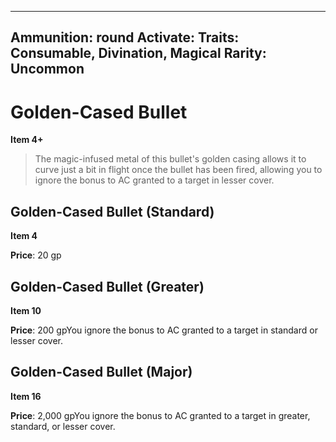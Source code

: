 
---
Ammunition: round
Activate: 
Traits: Consumable, Divination, Magical
Rarity: Uncommon
---

# Golden-Cased Bullet

**Item 4+**

> The magic-infused metal of this bullet's golden casing allows it to curve just a bit in flight once the bullet has been fired, allowing you to ignore the bonus to AC granted to a target in lesser cover.

## Golden-Cased Bullet (Standard)

**Item 4**

**Price**: 20 gp

## Golden-Cased Bullet (Greater)

**Item 10**

**Price**: 200 gpYou ignore the bonus to AC granted to a target in standard or lesser cover.

## Golden-Cased Bullet (Major)

**Item 16**

**Price**: 2,000 gpYou ignore the bonus to AC granted to a target in greater, standard, or lesser cover.
